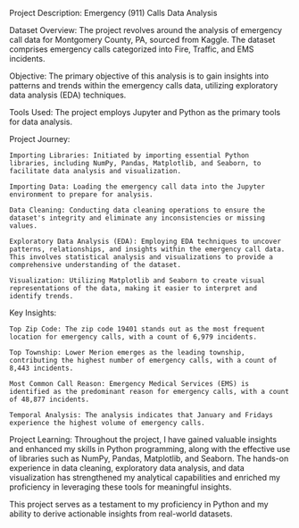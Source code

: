 Project Description: Emergency (911) Calls Data Analysis

Dataset Overview: The project revolves around the analysis of emergency call data for Montgomery County, PA, sourced from Kaggle. The dataset comprises emergency calls categorized into Fire, Traffic, and EMS incidents.

Objective: The primary objective of this analysis is to gain insights into patterns and trends within the emergency calls data, utilizing exploratory data analysis (EDA) techniques.

Tools Used: The project employs Jupyter and Python as the primary tools for data analysis.

Project Journey:

    Importing Libraries: Initiated by importing essential Python libraries, including NumPy, Pandas, Matplotlib, and Seaborn, to facilitate data analysis and visualization.

    Importing Data: Loading the emergency call data into the Jupyter environment to prepare for analysis.

    Data Cleaning: Conducting data cleaning operations to ensure the dataset's integrity and eliminate any inconsistencies or missing values.

    Exploratory Data Analysis (EDA): Employing EDA techniques to uncover patterns, relationships, and insights within the emergency call data. This involves statistical analysis and visualizations to provide a comprehensive understanding of the dataset.

    Visualization: Utilizing Matplotlib and Seaborn to create visual representations of the data, making it easier to interpret and identify trends.

Key Insights:

    Top Zip Code: The zip code 19401 stands out as the most frequent location for emergency calls, with a count of 6,979 incidents.

    Top Township: Lower Merion emerges as the leading township, contributing the highest number of emergency calls, with a count of 8,443 incidents.

    Most Common Call Reason: Emergency Medical Services (EMS) is identified as the predominant reason for emergency calls, with a count of 48,877 incidents.

    Temporal Analysis: The analysis indicates that January and Fridays experience the highest volume of emergency calls.

Project Learning: Throughout the project, I have gained valuable insights and enhanced my skills in Python programming, along with the effective use of libraries such as NumPy, Pandas, Matplotlib, and Seaborn. The hands-on experience in data cleaning, exploratory data analysis, and data visualization has strengthened my analytical capabilities and enriched my proficiency in leveraging these tools for meaningful insights.

This project serves as a testament to my proficiency in Python and my ability to derive actionable insights from real-world datasets.
